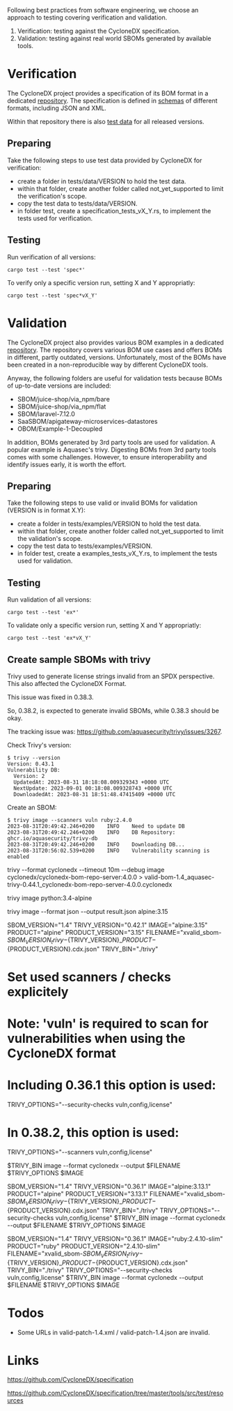 Following best practices from software engineering, we choose an approach to testing 
covering verification and validation.

1. Verification: testing against the CycloneDX specification.
2. Validation: testing against real world SBOMs generated by available tools.

# Verification

The CycloneDX project provides a specification of its BOM format in a dedicated 
[repository](https://github.com/CycloneDX/specification). The specification is defined 
in [schemas](https://github.com/CycloneDX/specification/tree/master/schema) 
of different formats, including JSON and XML.

Within that repository there is also 
[test data](https://github.com/CycloneDX/specification/tree/master/tools/src/test/resources) 
for all released versions.

## Preparing

Take the following steps to use test data provided by CycloneDX for verification:

* create a folder in tests/data/VERSION to hold the test data.
* within that folder, create another folder called not_yet_supported to limit the verification's scope.
* copy the test data to tests/data/VERSION.
* in folder test, create a specification_tests_vX_Y.rs, to implement the tests used for verification.

## Testing

Run verification of all versions:

```
cargo test --test 'spec*'
```

To verify only a specific version run, setting X and Y appropriatly:

```
cargo test --test 'spec*vX_Y'
``` 

# Validation

The CycloneDX project also provides various BOM examples in a dedicated 
[repository](https://github.com/CycloneDX/bom-examples). The repository covers various BOM use cases and 
offers BOMs in different, partly outdated, versions. Unfortunately, most of the BOMs have been created 
in a non-reproducible way by different CycloneDX tools.

Anyway, the following folders are useful for validation tests because BOMs of up-to-date 
versions are included:

* SBOM/juice-shop/via_npm/bare
* SBOM/juice-shop/via_npm/flat
* SBOM/laravel-7.12.0
* SaaSBOM/apigateway-microservices-datastores
* OBOM/Example-1-Decoupled

In addition, BOMs generated by 3rd party tools are used for validation. A popular example is Aquasec's trivy. 
Digesting BOMs from 3rd party tools comes with some challenges. However, to ensure interoperability and 
identify issues early, it is worth the effort.

## Preparing

Take the following steps to use valid or invalid BOMs for validation (VERSION is in format X.Y):

* create a folder in tests/examples/VERSION to hold the test data.
* within that folder, create another folder called not_yet_supported to limit the validation's scope.
* copy the test data to tests/examples/VERSION.
* in folder test, create a examples_tests_vX_Y.rs, to implement the tests used for validation.

## Testing

Run validation of all versions:

```
cargo test --test 'ex*'
```

To validate only a specific version run, setting X and Y appropriatly:

```
cargo test --test 'ex*vX_Y'
```

## Create sample SBOMs with trivy

Trivy used to generate license strings invalid from an SPDX perspective. This also affected 
the CycloneDX Format.

This issue was fixed in 0.38.3.

So, 0.38.2, is expected to generate invalid SBOMs, while 0.38.3 should be okay.

The tracking issue was: https://github.com/aquasecurity/trivy/issues/3267.

Check Trivy's version:

```
$ trivy --version
Version: 0.43.1
Vulnerability DB:
  Version: 2
  UpdatedAt: 2023-08-31 18:18:08.009329343 +0000 UTC
  NextUpdate: 2023-09-01 00:18:08.009328743 +0000 UTC
  DownloadedAt: 2023-08-31 18:51:48.47415409 +0000 UTC
```

Create an SBOM:

```
$ trivy image --scanners vuln ruby:2.4.0
2023-08-31T20:49:42.246+0200	INFO	Need to update DB
2023-08-31T20:49:42.246+0200	INFO	DB Repository: ghcr.io/aquasecurity/trivy-db
2023-08-31T20:49:42.246+0200	INFO	Downloading DB...
2023-08-31T20:56:02.539+0200	INFO	Vulnerability scanning is enabled
```

trivy --format cyclonedx --timeout 10m --debug image cyclonedx/cyclonedx-bom-repo-server:4.0.0 > valid-bom-1.4_aquasec-trivy-0.44.1_cyclonedx-bom-repo-server-4.0.0.cyclonedx

trivy image python:3.4-alpine

trivy image --format json --output result.json alpine:3.15

SBOM_VERSION="1.4"
TRIVY_VERSION="0.42.1"
IMAGE="alpine:3.15"
PRODUCT="alpine"
PRODUCT_VERSION="3.15"
FILENAME="xvalid_sbom-${SBOM_VERSION}_trivy-${TRIVY_VERSION}_${PRODUCT}-${PRODUCT_VERSION}.cdx.json"
TRIVY_BIN="./trivy"

# Set used scanners / checks explicitely
# Note: 'vuln' is required to scan for vulnerabilities when using the CycloneDX format

# Including 0.36.1 this option is used:
TRIVY_OPTIONS="--security-checks vuln,config,license"

# In 0.38.2, this option is used:
TRIVY_OPTIONS="--scanners vuln,config,license"

$TRIVY_BIN image --format cyclonedx --output $FILENAME $TRIVY_OPTIONS $IMAGE

SBOM_VERSION="1.4"
TRIVY_VERSION="0.36.1"
IMAGE="alpine:3.13.1"
PRODUCT="alpine"
PRODUCT_VERSION="3.13.1"
FILENAME="xvalid_sbom-${SBOM_VERSION}_trivy-${TRIVY_VERSION}_${PRODUCT}-${PRODUCT_VERSION}.cdx.json"
TRIVY_BIN="./trivy"
TRIVY_OPTIONS="--security-checks vuln,config,license"
$TRIVY_BIN image --format cyclonedx --output $FILENAME $TRIVY_OPTIONS $IMAGE

SBOM_VERSION="1.4"
TRIVY_VERSION="0.36.1"
IMAGE="ruby:2.4.10-slim"
PRODUCT="ruby"
PRODUCT_VERSION="2.4.10-slim"
FILENAME="xvalid_sbom-${SBOM_VERSION}_trivy-${TRIVY_VERSION}_${PRODUCT}-${PRODUCT_VERSION}.cdx.json"
TRIVY_BIN="./trivy"
TRIVY_OPTIONS="--security-checks vuln,config,license"
$TRIVY_BIN image --format cyclonedx --output $FILENAME $TRIVY_OPTIONS $IMAGE

# Todos

* Some URLs in valid-patch-1.4.xml / valid-patch-1.4.json are invalid.


# Links

https://github.com/CycloneDX/specification

https://github.com/CycloneDX/specification/tree/master/tools/src/test/resources
